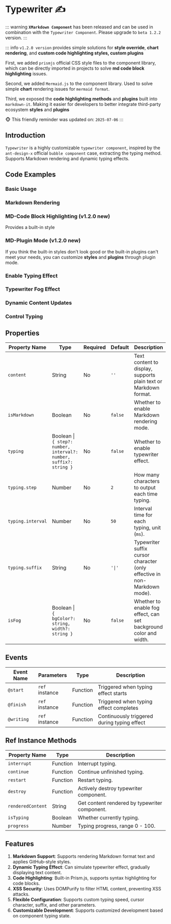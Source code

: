 # Typewriter ✍

::: warning
**`XMarkdown Component`** has been released and can be used in combination with the `Typewriter Component`. Please upgrade to `beta 1.2.2` version.
:::

::: info
`v1.2.0 version` provides simple solutions for **style override**, **chart rendering**, and **custom code highlighting styles, custom plugins**

First, we added `prismjs` official CSS style files to the component library, which can be directly imported in projects to solve **md code block highlighting** issues.

Second, we added `Mermaid.js` to the component library. Used to solve simple **chart** rendering issues for `mermaid format`.

Third, we exposed the **code highlighting methods** and **plugins** built into `markdown-it`. Making it easier for developers to better integrate third-party ecosystem **styles** and **plugins**

🐵 This friendly reminder was updated on: `2025-07-06`
:::

## Introduction

`Typewriter` is a highly customizable `typewriter component`, inspired by the `ant-design-x` official `bubble component` case, extracting the typing method. Supports Markdown rendering and dynamic typing effects.

## Code Examples

### Basic Usage

<demo src="../../components/typewriter/demos/content.vue"></demo>

### Markdown Rendering

<demo src="../../components/typewriter/demos/isMarkdown.vue"></demo>

### MD-Code Block Highlighting (v1.2.0 new)

Provides a built-in style

<demo src="../../components/typewriter/demos/newMarkDown.vue"></demo>

### MD-Plugin Mode (v1.2.0 new)

If you think the built-in styles don't look good or the built-in plugins can't meet your needs, you can customize **styles** and **plugins** through plugin mode.

<demo src="../../components/typewriter/demos/mermaid.vue"></demo>

### Enable Typing Effect

<demo src="../../components/typewriter/demos/typing.vue"></demo>

### Typewriter Fog Effect

<demo src="../../components/typewriter/demos/isFog.vue"></demo>

### Dynamic Content Updates

<demo src="../../components/typewriter/demos/updates.vue"></demo>

### Control Typing

<demo src="../../components/typewriter/demos/customized.vue"></demo>

## Properties

| Property Name     | Type                                                               | Required | Default | Description                                                               |
| ----------------- | ------------------------------------------------------------------ | -------- | ------- | ------------------------------------------------------------------------- |
| `content`         | String                                                             | No       | `''`    | Text content to display, supports plain text or Markdown format.          |
| `isMarkdown`      | Boolean                                                            | No       | `false` | Whether to enable Markdown rendering mode.                                |
| `typing`          | Boolean \| `{ step?: number, interval?: number, suffix?: string }` | No       | `false` | Whether to enable typewriter effect.                                      |
| `typing.step`     | Number                                                             | No       | `2`     | How many characters to output each time typing.                           |
| `typing.interval` | Number                                                             | No       | `50`    | Interval time for each typing, unit (`ms`).                               |
| `typing.suffix`   | String                                                             | No       | `'\|'`  | Typewriter suffix cursor character (only effective in non-Markdown mode). |
| `isFog`           | Boolean \| `{ bgColor?: string, width?: string }`                  | No       | `false` | Whether to enable fog effect, can set background color and width.         |

## Events

| Event Name | Parameters     | Type     | Description                                 |
| ---------- | -------------- | -------- | ------------------------------------------- |
| `@start`   | `ref` instance | Function | Triggered when typing effect starts         |
| `@finish`  | `ref` instance | Function | Triggered when typing effect completes      |
| `@writing` | `ref` instance | Function | Continuously triggered during typing effect |

## Ref Instance Methods

| Property Name     | Type     | Description                                   |
| ----------------- | -------- | --------------------------------------------- |
| `interrupt`       | Function | Interrupt typing.                             |
| `continue`        | Function | Continue unfinished typing.                   |
| `restart`         | Function | Restart typing.                               |
| `destroy`         | Function | Actively destroy typewriter component.        |
| `renderedContent` | String   | Get content rendered by typewriter component. |
| `isTyping`        | Boolean  | Whether currently typing.                     |
| `progress`        | Number   | Typing progress, range 0 - 100.               |

## Features

1. **Markdown Support**: Supports rendering Markdown format text and applies GitHub-style styles.
2. **Dynamic Typing Effect**: Can simulate typewriter effect, gradually displaying text content.
3. **Code Highlighting**: Built-in Prism.js, supports syntax highlighting for code blocks.
4. **XSS Security**: Uses DOMPurify to filter HTML content, preventing XSS attacks.
5. **Flexible Configuration**: Supports custom typing speed, cursor character, suffix, and other parameters.
6. **Customizable Development**: Supports customized development based on component typing state.
